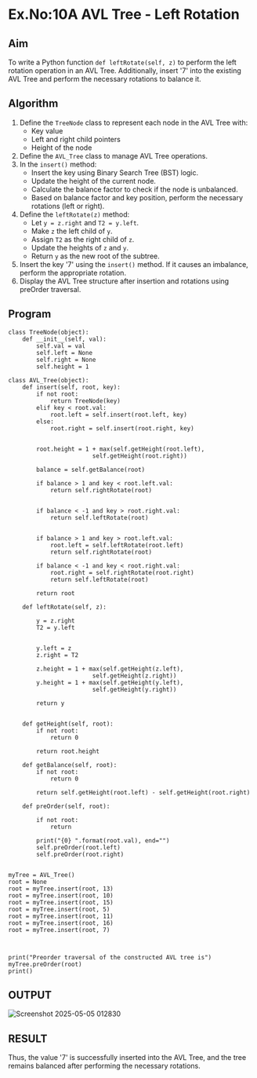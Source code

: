 # Ex.No:10A AVL Tree - Left Rotation

## Aim
To write a Python function `def leftRotate(self, z)` to perform the left rotation operation in an AVL Tree. Additionally, insert '7' into the existing AVL Tree and perform the necessary rotations to balance it.


## Algorithm

1. Define the `TreeNode` class to represent each node in the AVL Tree with:
   - Key value
   - Left and right child pointers
   - Height of the node
2. Define the `AVL_Tree` class to manage AVL Tree operations.
3. In the `insert()` method:
   - Insert the key using Binary Search Tree (BST) logic.
   - Update the height of the current node.
   - Calculate the balance factor to check if the node is unbalanced.
   - Based on balance factor and key position, perform the necessary rotations (left or right).
4. Define the `leftRotate(z)` method:
   - Let `y = z.right` and `T2 = y.left`.
   - Make `z` the left child of `y`.
   - Assign `T2` as the right child of `z`.
   - Update the heights of `z` and `y`.
   - Return `y` as the new root of the subtree.
5. Insert the key '7' using the `insert()` method. If it causes an imbalance, perform the appropriate rotation.
6. Display the AVL Tree structure after insertion and rotations using preOrder traversal.


## Program

```
class TreeNode(object):
	def __init__(self, val):
		self.val = val
		self.left = None
		self.right = None
		self.height = 1

class AVL_Tree(object):
	def insert(self, root, key):
		if not root:
			return TreeNode(key)
		elif key < root.val:
			root.left = self.insert(root.left, key)
		else:
			root.right = self.insert(root.right, key)

	
		root.height = 1 + max(self.getHeight(root.left),
						self.getHeight(root.right))

		balance = self.getBalance(root)

		if balance > 1 and key < root.left.val:
			return self.rightRotate(root)

	
		if balance < -1 and key > root.right.val:
			return self.leftRotate(root)

		
		if balance > 1 and key > root.left.val:
			root.left = self.leftRotate(root.left)
			return self.rightRotate(root)
   
		if balance < -1 and key < root.right.val:
			root.right = self.rightRotate(root.right)
			return self.leftRotate(root)

		return root

	def leftRotate(self, z):

		y = z.right
		T2 = y.left

	
		y.left = z
		z.right = T2

		z.height = 1 + max(self.getHeight(z.left),
						self.getHeight(z.right))
		y.height = 1 + max(self.getHeight(y.left),
						self.getHeight(y.right))

		return y

	
	def getHeight(self, root):
		if not root:
			return 0

		return root.height

	def getBalance(self, root):
		if not root:
			return 0

		return self.getHeight(root.left) - self.getHeight(root.right)

	def preOrder(self, root):

		if not root:
			return

		print("{0} ".format(root.val), end="")
		self.preOrder(root.left)
		self.preOrder(root.right)


myTree = AVL_Tree()
root = None
root = myTree.insert(root, 13)
root = myTree.insert(root, 10)
root = myTree.insert(root, 15)
root = myTree.insert(root, 5)
root = myTree.insert(root, 11)
root = myTree.insert(root, 16)
root = myTree.insert(root, 7)
    


print("Preorder traversal of the constructed AVL tree is")
myTree.preOrder(root)
print()

```

## OUTPUT
![Screenshot 2025-05-05 012830](https://github.com/user-attachments/assets/851fdac1-ea72-4ed6-a039-0ad2a2f10638)


## RESULT
Thus, the value '7' is successfully inserted into the AVL Tree, and the tree remains balanced after performing the necessary rotations.
